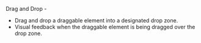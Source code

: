 Drag and Drop -
- Drag and drop a draggable element into a designated drop zone.
- Visual feedback when the draggable element is being dragged over the drop zone.
